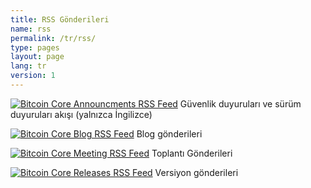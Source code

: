 ```yaml
---
title: RSS Gönderileri
name: rss
permalink: /tr/rss/
type: pages
layout: page
lang: tr
version: 1
---
```

<p>
<a href="/en/announcements.xml" title="Bitcoin Core Announcements RSS Feed"><img src="/assets/images/rss-24x24.png" alt="Bitcoin Core Announcments RSS Feed"></a>
Güvenlik duyuruları ve sürüm duyuruları akışı (yalnızca İngilizce)
</p>
<p>
<a href="/{{ page.lang }}/rss.xml" title="Bitcoin Core Blog RSS Feed"><img src="/assets/images/rss-24x24.png" alt="Bitcoin Core Blog RSS Feed"></a>
Blog gönderileri
</p>
<p>
<a href="/{{ page.lang }}/meetingrss.xml" title="Bitcoin Core Meeting RSS Feed"><img src="/assets/images/rss-24x24.png" alt="Bitcoin Core Meeting RSS Feed"></a>
Toplantı Gönderileri
</p>
<p>
<a href="/{{ page.lang }}/releasesrss.xml" title="Bitcoin Core Releases RSS Feed"><img src="/assets/images/rss-24x24.png" alt="Bitcoin Core Releases RSS Feed"></a>
Versiyon gönderileri
</p>